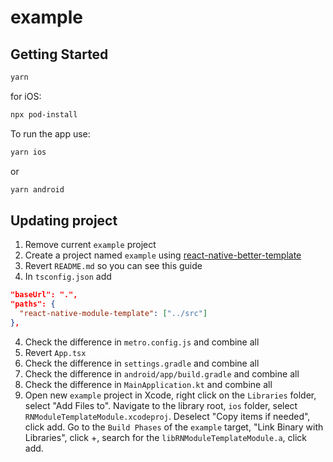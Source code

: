# example

## Getting Started

```bash
yarn
```

for iOS:

```bash
npx pod-install
```

To run the app use:

```bash
yarn ios
```

or

```bash
yarn android
```

## Updating project

1. Remove current `example` project
2. Create a project named `example` using [react-native-better-template](https://github.com/demchenkoalex/react-native-better-template)
3. Revert `README.md` so you can see this guide
3. In `tsconfig.json` add

```json
"baseUrl": ".",
"paths": {
  "react-native-module-template": ["../src"]
},
```

4. Check the difference in `metro.config.js` and combine all
5. Revert `App.tsx`
6. Check the difference in `settings.gradle` and combine all
7. Check the difference in `android/app/build.gradle` and combine all
7. Check the difference in `MainApplication.kt` and combine all
8. Open new `example` project in Xcode, right click on the `Libraries` folder, select "Add Files to". Navigate to the library root, `ios` folder, select `RNModuleTemplateModule.xcodeproj`. Deselect "Copy items if needed", click add. Go to the `Build Phases` of the `example` target, "Link Binary with Libraries", click +, search for the `libRNModuleTemplateModule.a`, click add.
